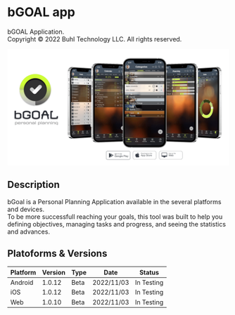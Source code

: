 # bGOAL app 
bGOAL Application.  
Copyright © 2022 Buhl Technology LLC. All rights reserved.

[<img src="present_bgoal.png">](http://www.bgoalapp.com)

## Description
bGoal is a Personal Planning Application available in the several platforms and devices.   
To be more successfull reaching your goals, this tool was built to help you defining  objectives, managing tasks and progress, and seeing the statistics and advances.

## Platoforms & Versions
| Platform | Version  |  Type    |    Date    |     Status   |
|----------|----------|----------|------------|--------------|
| Android  | 1.0.12   |  Beta    | 2022/11/03 |  In Testing  |
| iOS      | 1.0.12   |  Beta    | 2022/11/03 |  In Testing  |
| Web      | 1.0.10   |  Beta    | 2022/11/03 |  In Testing  |

